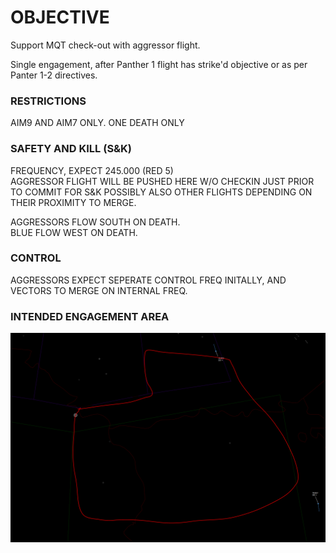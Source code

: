 

# OBJECTIVE

Support MQT check-out with aggressor flight.


Single engagement, after Panther 1 flight has strike'd objective or as per Panter 1-2 directives.

### RESTRICTIONS

AIM9 AND AIM7 ONLY.
ONE DEATH ONLY


### SAFETY AND KILL (S&K)

FREQUENCY, EXPECT 245.000 (RED 5)  
AGGRESSOR FLIGHT WILL BE PUSHED HERE W/O CHECKIN JUST PRIOR TO COMMIT FOR S&K
POSSIBLY ALSO OTHER FLIGHTS DEPENDING ON THEIR PROXIMITY TO MERGE.  
  
AGGRESSORS FLOW SOUTH ON DEATH.  
BLUE FLOW WEST ON DEATH.  

### CONTROL

AGGRESSORS EXPECT SEPERATE CONTROL FREQ INITALLY, AND VECTORS TO MERGE ON INTERNAL FREQ.  

### INTENDED ENGAGEMENT AREA

![AO](AO20.PNG)

